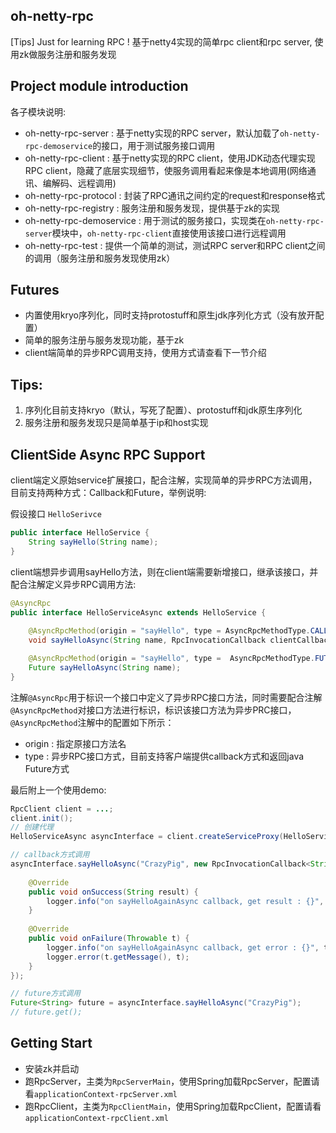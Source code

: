 ## oh-netty-rpc

[Tips] Just for learning RPC ! 基于netty4实现的简单rpc client和rpc server, 使用zk做服务注册和服务发现

## Project module introduction

各子模块说明:

- oh-netty-rpc-server : 基于netty实现的RPC server，默认加载了`oh-netty-rpc-demoservice`的接口，用于测试服务接口调用
- oh-netty-rpc-client : 基于netty实现的RPC client，使用JDK动态代理实现RPC client，隐藏了底层实现细节，使服务调用看起来像是本地调用(网络通讯、编解码、远程调用)
- oh-netty-rpc-protocol : 封装了RPC通讯之间约定的request和response格式
- oh-netty-rpc-registry : 服务注册和服务发现，提供基于zk的实现
- oh-netty-rpc-demoservice : 用于测试的服务接口，实现类在`oh-netty-rpc-server`模块中，`oh-netty-rpc-client`直接使用该接口进行远程调用
- oh-netty-rpc-test : 提供一个简单的测试，测试RPC server和RPC client之间的调用（服务注册和服务发现使用zk）

## Futures

- 内置使用kryo序列化，同时支持protostuff和原生jdk序列化方式（没有放开配置）
- 简单的服务注册与服务发现功能，基于zk
- client端简单的异步RPC调用支持，使用方式请查看下一节介绍

## Tips:

1. 序列化目前支持kryo（默认，写死了配置）、protostuff和jdk原生序列化
2. 服务注册和服务发现只是简单基于ip和host实现

## ClientSide Async RPC Support

client端定义原始service扩展接口，配合注解，实现简单的异步RPC方法调用，目前支持两种方式：Callback和Future，举例说明:

假设接口 `HelloSerivce`

```java
public interface HelloService {
    String sayHello(String name);
}
```

client端想异步调用sayHello方法，则在client端需要新增接口，继承该接口，并配合注解定义异步RPC调用方法:

```java
@AsyncRpc
public interface HelloServiceAsync extends HelloService {
    
    @AsyncRpcMethod(origin = "sayHello", type = AsyncRpcMethodType.CALLBACK)
    void sayHelloAsync(String name, RpcInvocationCallback clientCallback);

    @AsyncRpcMethod(origin = "sayHello", type =  AsyncRpcMethodType.FUTURE)
    Future sayHelloAsync(String name);
}
```

注解`@AsyncRpc`用于标识一个接口中定义了异步RPC接口方法，同时需要配合注解`@AsyncRpcMethod`对接口方法进行标识，标识该接口方法为异步PRC接口， `@AsyncRpcMethod`注解中的配置如下所示：

- origin : 指定原接口方法名
- type : 异步RPC接口方式，目前支持客户端提供callback方式和返回java Future方式

最后附上一个使用demo:

```java
RpcClient client = ...;
client.init();
// 创建代理
HelloServiceAsync asyncInterface = client.createServiceProxy(HelloServiceAsync.class);

// callback方式调用
asyncInterface.sayHelloAsync("CrazyPig", new RpcInvocationCallback<String>() {
	
	@Override
	public void onSuccess(String result) {
	    logger.info("on sayHelloAgainAsync callback, get result : {}", result);
	}
	
	@Override
	public void onFailure(Throwable t) {
	    logger.info("on sayHelloAgainAsync callback, get error : {}", t.getMessage());
	    logger.error(t.getMessage(), t);
	}
});

// future方式调用
Future<String> future = asyncInterface.sayHelloAsync("CrazyPig");
// future.get(); 
```

## Getting Start

- 安装zk并启动
- 跑RpcServer，主类为`RpcServerMain`，使用Spring加载RpcServer，配置请看`applicationContext-rpcServer.xml`
- 跑RpcClient，主类为`RpcClientMain`，使用Spring加载RpcClient，配置请看`applicationContext-rpcClient.xml`
